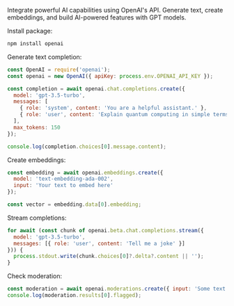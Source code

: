 Integrate powerful AI capabilities using OpenAI's API. Generate text, create embeddings, and build AI-powered features with GPT models.

Install package:

```bash
npm install openai
```

Generate text completion:

```javascript
const OpenAI = require('openai');
const openai = new OpenAI({ apiKey: process.env.OPENAI_API_KEY });

const completion = await openai.chat.completions.create({
  model: 'gpt-3.5-turbo',
  messages: [
    { role: 'system', content: 'You are a helpful assistant.' },
    { role: 'user', content: 'Explain quantum computing in simple terms.' }
  ],
  max_tokens: 150
});

console.log(completion.choices[0].message.content);
```

Create embeddings:

```javascript
const embedding = await openai.embeddings.create({
  model: 'text-embedding-ada-002',
  input: 'Your text to embed here'
});

const vector = embedding.data[0].embedding;
```
Stream completions:

```javascript
for await (const chunk of openai.beta.chat.completions.stream({
  model: 'gpt-3.5-turbo',
  messages: [{ role: 'user', content: 'Tell me a joke' }]
})) {
  process.stdout.write(chunk.choices[0]?.delta?.content || '');
}
```

Check moderation:

```javascript
const moderation = await openai.moderations.create({ input: 'Some text' });
console.log(moderation.results[0].flagged);
```
